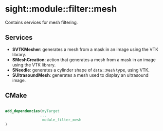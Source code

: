 # sight::module::filter::mesh

Contains services for mesh filtering. 

## Services

- **SVTKMesher**: generates a mesh from a mask in an image using the VTK library.
- **SMeshCreation**: action that generates a mesh from a mask in an image using the VTK library.
- **SNeedle**: generates a cylinder shape of `data::Mesh` type, using VTK.
- **SUltrasoundMesh**: generates a mesh used to display an ultrasound image.

## CMake

```cmake

add_dependencies(myTarget 
                ...
                 module_filter_mesh
)
```